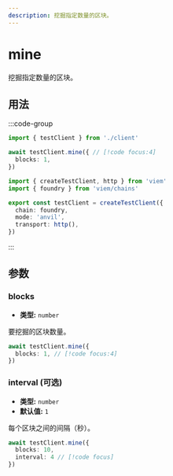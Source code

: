 ```yaml
---
description: 挖掘指定数量的区块。
---
```


# mine

挖掘指定数量的区块。

## 用法

:::code-group

```ts [example.ts]
import { testClient } from './client'

await testClient.mine({ // [!code focus:4]
  blocks: 1,
})
```

```ts [client.ts]
import { createTestClient, http } from 'viem'
import { foundry } from 'viem/chains'

export const testClient = createTestClient({
  chain: foundry,
  mode: 'anvil',
  transport: http(), 
})
```

:::

## 参数

### blocks

- **类型:** `number`

要挖掘的区块数量。

```ts
await testClient.mine({
  blocks: 1, // [!code focus:4]
})
```

### interval (可选)

- **类型:** `number`
- **默认值:** `1`

每个区块之间的间隔（秒）。

```ts
await testClient.mine({
  blocks: 10,
  interval: 4 // [!code focus]
})
```